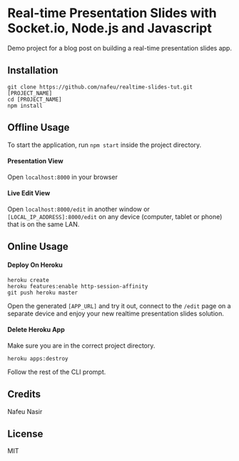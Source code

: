 # Real-time Presentation Slides with Socket.io, Node.js and Javascript

Demo project for a blog post on building a real-time presentation slides app.

## Installation

```
git clone https://github.com/nafeu/realtime-slides-tut.git [PROJECT_NAME]
cd [PROJECT_NAME]
npm install
```

## Offline Usage

To start the application, run `npm start` inside the project directory.

#### Presentation View

Open `localhost:8000` in your browser

#### Live Edit View

Open `localhost:8000/edit` in another window or `[LOCAL_IP_ADDRESS]:8000/edit` on any device (computer, tablet or phone) that is on the same LAN.

## Online Usage

#### Deploy On Heroku

```
heroku create
heroku features:enable http-session-affinity
git push heroku master
```

Open the generated `[APP_URL]` and try it out, connect to the `/edit` page on a separate device and enjoy your new realtime presentation slides solution.

#### Delete Heroku App

Make sure you are in the correct project directory.

```
heroku apps:destroy
```

Follow the rest of the CLI prompt.

## Credits

Nafeu Nasir

## License

MIT